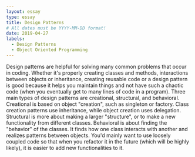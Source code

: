 ```yaml
---
layout: essay
type: essay
title: Design Patterns
# All dates must be YYYY-MM-DD format!
date: 2019-04-27
labels:
  - Design Patterns
  - Object Oriented Programming
---
```


  Design patterns are helpful for solving many common problems that occur in coding. Whether it's properly creating classes and methods, interactions between objects or inheritance, creating reusable code or a design pattern is good because it helps you maintain things and not have such a chaotic code (when you eventually get to many lines of code in a program). Three main types of design patterns are creational, structural, and behavioral. Creational is based on object "creation", such as singleton or factory. Class creation patterns use inheritance, while object creation uses delegation. Structural is more about making a larger "structure", or to make a new functionality from different classes.  Behavioral is about finding the "behavior" of the classes. It finds how one class interacts with another and realizes patterns between objects. You'd mainly want to use loosely coupled code so that when you refactor it in the future (which will be highly likely), it is easier to add new functionalities to it.

  
